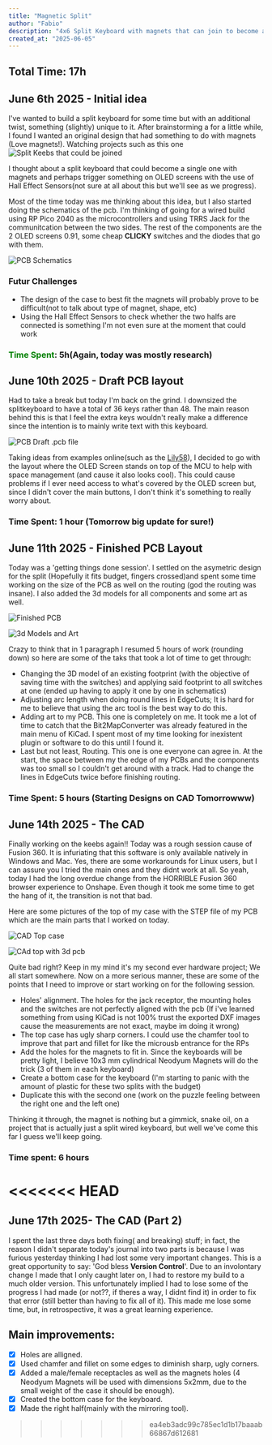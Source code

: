 ```yaml
---
title: "Magnetic Split"
author: "Fabio"
description: "4x6 Split Keyboard with magnets that can join to become a single unit"
created_at: "2025-06-05"
---
```

## Total Time: 17h
## June 6th 2025 - Initial idea

I've wanted to build a split keyboard for some time but with an additional twist, something (slightly) unique to it. After brainstorming a for a little while, I found I wanted an original design that had something to do with magnets (Love magnets!). Watching projects such as this one ![Split Keebs that could be joined](https://github.com/FabioCastroMorffi/Magnetic-Split/blob/main/assets/78c3c8f0-ee08-11ee-b7f7-2fbf0d57bb96.jpeg)

I thought about a split keyboard that could become a single one with magnets and perhaps trigger something on OLED screens with the use of Hall Effect Sensors(not sure at all about this but we'll see as we progress).

Most of the time today was me thinking about this idea, but I also started doing the schematics of the pcb. I'm thinking of going for a wired build using RP Pico 2040 as the microcontrollers and using TRRS Jack for the communitcation between the two sides. The rest of the components are the 2 OLED screens 0.91, some cheap **CLICKY** switches and the diodes that go with them.

![PCB Schematics](https://github.com/FabioCastroMorffi/Magnetic-Split/blob/main/assets/Screenshot%20from%202025-06-06%2023-25-01.png)

### Futur Challenges

- The design of the case to best fit the magnets will probably prove to be difficult(not to talk about type of magnet, shape, etc)
- Using the Hall Effect Sensors to check whether the two halfs are connected is something I'm not even sure at the moment that could work

### <span style="color:green">Time Spent</span>: 5h(Again, today was mostly research)



## June 10th 2025 - Draft PCB layout

Had to take a break but today I'm back on the grind. I downsized the splitkeyboard to have a total of 36 keys rather than 48. The main reason behind this is that I feel the extra keys wouldn't really make a difference since the intention is to mainly write text with this keyboard. 

![PCB Draft .pcb file](https://github.com/FabioCastroMorffi/Magnetic-Split/blob/main/assets/Screenshot%20from%202025-06-10%2022-08-07.png)

Taking ideas from examples online(such as the [Lily58](https://github.com/FabioCastroMorffi/Magnetic-Split/blob/main/assets/84393842-13960900-ac37-11ea-811e-65db2948ca73.jpg)), I decided to go with the layout where the OLED Screen stands on top of the MCU to help with space management (and cause it also looks cool). This could cause problems if I ever need access to what's covered by the OLED screen but, since I didn't cover the main buttons, I don't think it's something to really worry about. 

### Time Spent: 1 hour (Tomorrow big update for sure!)


## June 11th 2025 - Finished PCB Layout

Today was a 'getting things done session'. I settled on the asymetric design for the split (Hopefully it fits budget, fingers crossed)and spent some time working on the size of the PCB as well on the routing (god the routing was insane). I also added the 3d models for all components and some art as well.

![Finished PCB](https://github.com/FabioCastroMorffi/Magnetic-Split/blob/main/assets/Screenshot%20from%202025-06-11%2021-23-56.png)

![3d Models and Art](https://github.com/FabioCastroMorffi/Magnetic-Split/blob/main/assets/Screenshot%20from%202025-06-11%2022-03-46.png)

Crazy to think that in 1 paragraph I resumed 5 hours of work (rounding down) so here are some of the taks that took a lot of time to get through:

- Changing the 3D model of an existing footprint (with the objective of saving time with the switches) and applying said footprint to all switches at one (ended up having to apply it one by one in schematics)
- Adjusting arc length when doing round lines in EdgeCuts; It is hard for me to believe that using the arc tool is the best way to do this.
- Adding art to my PCB. This one is completely on me. It took me a lot of time to catch that the Bit2MapConverter was already featured in the main menu of KiCad. I spent most of my time looking for inexistent plugin or software to do this until I found it.
- Last but not least, Routing. This one is one everyone can agree in. At the start, the space between my the edge of my PCBs and the components was too small so I couldn't get around with a track. Had to change the lines in EdgeCuts twice before finishing routing.

### Time Spent: 5 hours (Starting Designs on CAD Tomorrowww)

## June 14th 2025 - The CAD

Finally working on the keebs again!! Today was a rough session cause of Fusion 360. It is infuriating that this software is only available natively in Windows and Mac. Yes, there are some workarounds for Linux users, but I can assure you I tried the main ones and they didnt work at all. So yeah, today I had the long overdue change from the HORRIBLE Fusion 360 browser experience to Onshape. Even though it took me some time to get the hang of it, the transition is not that bad. 

Here are some pictures of the top of my case with the STEP file of my PCB which are the main parts that I worked on today.

![CAD Top case](https://github.com/FabioCastroMorffi/Magnetic-Split/blob/main/assets/Screenshot%20from%202025-06-14%2021-32-16.png)

![CAd top with 3d pcb](https://github.com/FabioCastroMorffi/Magnetic-Split/blob/main/assets/Screenshot%20from%202025-06-14%2021-33-00.png)

Quite bad right? Keep in my mind it's my second ever hardware project; We all start somewhere. Now on a more serious manner, these are some of the points that I need to improve or start working on for the following session. 

- Holes' alignment. The holes for the jack receptor, the mounting holes and the switches are not perfectly aligned with the pcb (If i've learned something from using KiCad is not 100% trust the exported DXF images cause the measurements are not exact, maybe im doing it wrong)
- The top case has ugly sharp corners. I could use the chamfer tool to improve that part and fillet for like the microusb entrance for the RPs
- Add the holes for the magnets to fit in. Since the keyboards will be pretty light, I believe 10x3 mm cylindrical Neodyum Magnets will do the trick (3 of them in each keyboard)
- Create a bottom case for the keyboard (I'm starting to panic with the amount of plastic for these two splits with the budget)
- Duplicate this with the second one (work on the puzzle feeling between the right one and the left one)

Thinking it through, the magnet is nothing but a gimmick, snake oil, on a project that is actually just a split wired keyboard, but well we've come this far I guess we'll keep going. 

### Time spent: 6 hours 

<<<<<<< HEAD
=======
## June 17th 2025- The CAD (Part 2)

I spent the last three days both fixing( and breaking) stuff; in fact, the reason I didn't separate today's journal into two parts is because I was furious yesterday thinking I had lost some very important changes. This is a great opportunity to say: 'God bless **Version Control**'. Due to an involontary change I made that I only caught later on, I had to restore my build to a much older version. This unfortunately implied I had to lose some of the progress I had made (or not??, if theres a way, I didnt find it) in order to fix that error (still better than having to fix all of it). This made me lose some time, but, in retrospective, it was a great learning experience.

## Main improvements:

- [x] Holes are alligned.
- [x] Used chamfer and fillet on some edges to diminish sharp, ugly corners.
- [x] Added a male/female receptacles as well as the magnets holes (4 Neodyum Magnets will be used with dimensions 5x2mm, due to the small weight of the case it should be enough).
- [x] Created the bottom case for the keyboard.
- [x] Made the right half(mainly with the mirroring tool).
>>>>>>> ea4eb3adc99c785ec1d1b17baaab66867d612681







